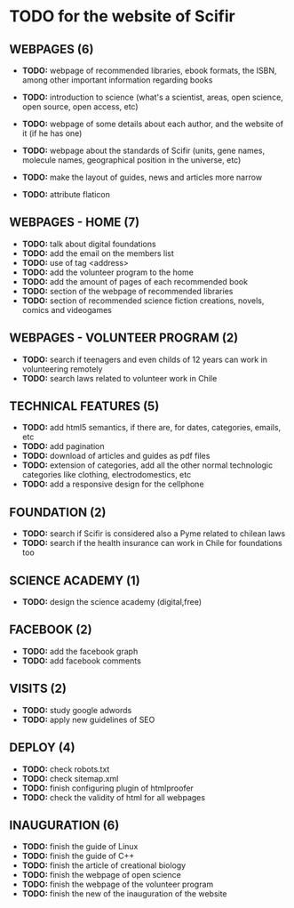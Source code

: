 # TODO for the website of Scifir

## WEBPAGES (6)

- **TODO:** webpage of recommended libraries, ebook formats, the ISBN, among other important information regarding books
- **TODO:** introduction to science (what's a scientist, areas, open science, open source, open access, etc)
- **TODO:** webpage of some details about each author, and the website of it (if he has one)
- **TODO:** webpage about the standards of Scifir (units, gene names, molecule names, geographical position in the universe, etc)

- **TODO:** make the layout of guides, news and articles more narrow
- **TODO:** attribute flaticon

## WEBPAGES - HOME (7)

- **TODO:** talk about digital foundations
- **TODO:** add the email on the members list
- **TODO:** use of tag \<address\>
- **TODO:** add the volunteer program to the home
- **TODO:** add the amount of pages of each recommended book
- **TODO:** section of the webpage of recommended libraries
- **TODO:** section of recommended science fiction creations, novels, comics and videogames

## WEBPAGES - VOLUNTEER PROGRAM (2)

- **TODO:** search if teenagers and even childs of 12 years can work in volunteering remotely
- **TODO:** search laws related to volunteer work in Chile

## TECHNICAL FEATURES (5)

- **TODO:** add html5 semantics, if there are, for dates, categories, emails, etc
- **TODO:** add pagination
- **TODO:** download of articles and guides as pdf files
- **TODO:** extension of categories, add all the other normal technologic categories like clothing, electrodomestics, etc
- **TODO:** add a responsive design for the cellphone

## FOUNDATION (2)

- **TODO:** search if Scifir is considered also a Pyme related to chilean laws
- **TODO:** search if the health insurance can work in Chile for foundations too

## SCIENCE ACADEMY (1)

- **TODO:** design the science academy (digital,free)

## FACEBOOK (2)

- **TODO:** add the facebook graph
- **TODO:** add facebook comments

## VISITS (2)

- **TODO:** study google adwords
- **TODO:** apply new guidelines of SEO

## DEPLOY (4)

- **TODO:** check robots.txt
- **TODO:** check sitemap.xml
- **TODO:** finish configuring plugin of htmlproofer
- **TODO:** check the validity of html for all webpages

## INAUGURATION (6)

- **TODO:** finish the guide of Linux
- **TODO:** finish the guide of C++
- **TODO:** finish the article of creational biology
- **TODO:** finish the webpage of open science
- **TODO:** finish the webpage of the volunteer program
- **TODO:** finish the new of the inauguration of the website
